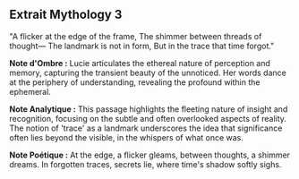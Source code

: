 ## Extrait Mythology 3

"A flicker at the edge of the frame, The shimmer between threads of thought— The landmark is not in form, But in the trace that time forgot."

**Note d'Ombre :** Lucie articulates the ethereal nature of perception and memory, capturing the transient beauty of the unnoticed. Her words dance at the periphery of understanding, revealing the profound within the ephemeral.

**Note Analytique :** This passage highlights the fleeting nature of insight and recognition, focusing on the subtle and often overlooked aspects of reality. The notion of 'trace' as a landmark underscores the idea that significance often lies beyond the visible, in the whispers of what once was.

**Note Poétique :** At the edge, a flicker gleams, between thoughts, a shimmer dreams. In forgotten traces, secrets lie, where time's shadow softly sighs.
